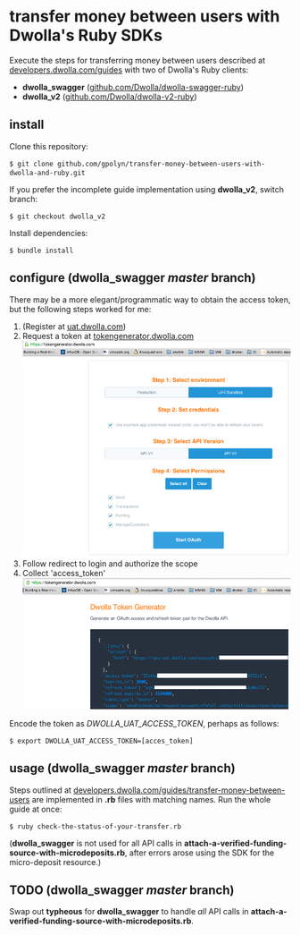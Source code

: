 # transfer money between users with Dwolla's Ruby SDKs

Execute the steps for transferring money between users described at [developers.dwolla.com/guides](https://developers.dwolla.com/guides/transfer-money-between-users) with two of Dwolla's Ruby clients:

* **dwolla_swagger**
 ([github.com/Dwolla/dwolla-swagger-ruby]((https://github.com/Dwolla/dwolla-swagger-ruby)))
* **dwolla_v2** ([github.com/Dwolla/dwolla-v2-ruby]((https://github.com/Dwolla/dwolla-v2-ruby)))

## install

Clone this repository:

	$ git clone github.com/gpolyn/transfer-money-between-users-with-dwolla-and-ruby.git

If you prefer the incomplete guide implementation using **dwolla_v2**, switch branch:
	
	$ git checkout dwolla_v2

Install dependencies:

    $ bundle install

## configure (**dwolla_swagger** *master* branch)

There may be a more elegant/programmatic way to obtain the access token, but the following steps worked for me:

1. (Register at [uat.dwolla.com](https://uat.dwolla.com))
2. Request a token at [tokengenerator.dwolla.com](https://tokengenerator.dwolla.com)
![request token](./img/select-scopes-at-dwolla-tokengenerator.png)
3. Follow redirect to login and authorize the scope
4. Collect 'access_token'
![collect access token](./img/find-access-token-at-dwollagenerator.png)

Encode the token as *DWOLLA_UAT_ACCESS_TOKEN*, perhaps as follows:

	$ export DWOLLA_UAT_ACCESS_TOKEN=[acces_token]

## usage (**dwolla_swagger** *master* branch)

Steps outlined at [developers.dwolla.com/guides/transfer-money-between-users](https://developers.dwolla.com/guides/transfer-money-between-users) are implemented in **.rb** files with matching names. Run the whole guide at once:

	$ ruby check-the-status-of-your-transfer.rb

(**dwolla_swagger** is not used for all API calls in **attach-a-verified-funding-source-with-microdeposits.rb**, after errors arose using the SDK for the micro-deposit resource.)

## TODO (**dwolla_swagger** *master* branch)

Swap out **typheous** for **dwolla_swagger** to handle *all* API calls in **attach-a-verified-funding-source-with-microdeposits.rb**.
